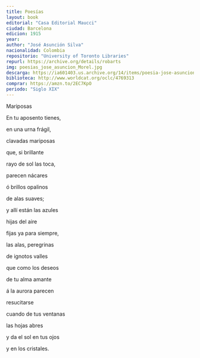 ```yaml
---
title: Poesías
layout: book
editorial: "Casa Editorial Maucci"
ciudad: Barcelona
edicion: 1915
year: 
author: "José Asunción Silva"
nacionalidad: Colombia
repositorio: "University of Toronto Libraries"
repurl: https://archive.org/details/robarts
img: poesias_jose_asuncion_Morel.jpg
descarga: https://ia601403.us.archive.org/14/items/poesia-jose-asuncion-silva/Poes%C3%ADa%20-%20Jos%C3%A9%20Asunci%C3%B3n%20Silva.pdf
biblioteca: http://www.worldcat.org/oclc/4769313
comprar: https://amzn.to/2EC7KpO
periodo: "Siglo XIX"
---
```

 

Mariposas
 
En tu aposento tienes,
 
en una urna frágil,
 
clavadas mariposas
 
que, si brillante
 
rayo de sol las toca,
 
parecen nácares 
 
ó brillos opalinos
 
de alas suaves; 

y allí están las azules
 
hijas del aire
 
fijas ya para siempre,
 
las alas, peregrinas
 
de ignotos valles
 
que como los deseos
 
de tu alma amante
 
á la aurora parecen
 
resucitarse
 
cuando de tus ventanas
 
las hojas abres
 
y da el sol en tus ojos
 
y en los cristales.
